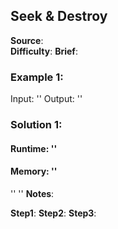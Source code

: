 ## Seek & Destroy

**Source**: []()  
**Difficulty**: 
**Brief**:     

### Example 1:
Input: ''
Output: ''



### Solution 1:
#### Runtime: ''
####  Memory: ''
''
''
**Notes**:  

**Step1**: 
**Step2**: 
**Step3**: 

